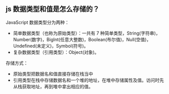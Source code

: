## js 数据类型和值是怎么存储的？

JavaScript 数据类型分为两种：

- 简单数据类型（也称为原始类型）：一共有 7 种简单类型，String(字符串)，Number(数字)，BigInt(任意大整数)，Boolean(布尔值)，Null(空值)，Undefined(未定义)，Symbol(符号)。
- 复杂数据类型（引用类型）：Object(对象)。

存储方式：

- 原始类型把数据名和值直接存储在栈当中
- 引用类型在栈中存储数据名和一个堆的地址，在堆中存储属性及值。访问时先从栈获取地址，再到堆中拿出相应的值。